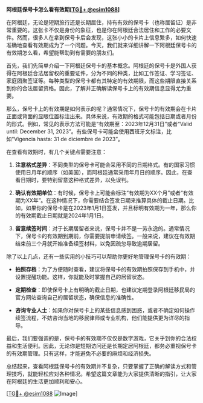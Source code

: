 **阿根廷保号卡怎么看有效期[[TG💪+ @esim1088](https://t.me/s/esim1088)]**

在阿根廷，无论是短期旅行还是长期居住，持有有效的保号卡（也称居留证）是非常重要的。这张卡不仅是身份的象征，也是你在阿根廷合法居住和工作的必要文件。然而，很多人在拿到保号卡后会发现，这张小小的卡片上信息繁多，如何快速准确地查看有效期成为了一个问题。今天，我们就来详细讲解一下阿根廷保号卡的有效期怎么看，希望能帮助到有需要的朋友们。

首先，我们先简单介绍一下阿根廷保号卡的基本概念。阿根廷的保号卡是外国人获得在阿根廷合法居留权的重要证件，分为不同的种类，比如工作签证、学习签证、家庭团聚签证等。每种类型的保号卡都有其特定的有效期限，而这些期限直接关系到你的合法居留资格。因此，了解并正确解读保号卡上的有效期信息显得尤为重要。

那么，保号卡上的有效期是如何表示的呢？通常情况下，保号卡的有效期会在卡片正面或背面的显眼位置标注出来。具体来说，有效期的格式可能包括日期或者月份的形式。例如，常见的表示方法可能是“有效期至：2023年12月31日”或者“Valid until: December 31, 2023”。有些保号卡可能会使用西班牙文标注，比如“Vigencia hasta: 31 de diciembre de 2023”。

在查看有效期时，有几个关键点需要注意：

1. **注意格式差异**：不同类型的保号卡可能会采用不同的日期格式。有的国家习惯使用日月年的顺序（如美国），而阿根廷通常采用年月日的顺序。因此，在查看日期时，要特别留意这种格式差异，以免误判。

2. **确认有效期单位**：有时候，保号卡上可能会标注“有效期为XX个月”或者“有效期为XX年”。在这种情况下，你需要结合签发日期来推算具体的截止日期。比如，如果你的保号卡是在2023年1月1日签发，并且标明有效期为一年，那么你的有效期截止日期就是2024年1月1日。

3. **留意续签时间**：对于长期居留者来说，保号卡并不是一劳永逸的。通常情况下，保号卡的有效期到期前，你需要提前申请续签。一般来说，建议在有效期结束前三个月就开始准备续签材料，以免因疏忽导致逾期居留。

除了以上几点，还有一些实用的小技巧可以帮助你更好地管理保号卡的有效期：

- **拍照存档**：为了方便随时查看，建议将保号卡的有效期拍照保存到手机中，并设置提醒功能。这样，你就能及时掌握自己的居留状态。
  
- **定期检查**：即使保号卡上有明确的截止日期，也建议定期登录阿根廷移民局的官方网站查询自己的居留状态，确保信息的准确性。

- **咨询专业人士**：如果你对保号卡上的某些信息感到困惑，或者不确定如何操作续签流程，不妨咨询当地的移民律师或专业机构，他们能提供更为详尽的指导。

最后，我们要强调的是，保号卡的有效期不仅仅是数字游戏，它关乎到你的合法权益和生活便利。因此，无论你是短期访问还是长期定居阿根廷，都务必重视保号卡的有效期管理。只有这样，才能避免不必要的麻烦和经济损失。

总结起来，查看阿根廷保号卡的有效期并不复杂，只要掌握了正确的解读方式和管理技巧，就能轻松应对各种情况。希望这篇文章能为大家提供清晰的指引，让大家在阿根廷的生活更加顺利和安心。

[[TG💪+ @esim1088](https://t.me/s/esim1088) ![Image](https://i.postimg.cc/4NQfJmqS/Snipaste-2025-05-13-00-14-12.png)]